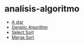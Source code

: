 # analisis-algoritmo
- [A star](https://github.com/isaacanteparac/analisis-algoritmo/tree/master/astari)
- [Genetic Algorithm](https://github.com/isaacanteparac/analisis-algoritmo/blob/master/python/algoritmoGenetico.py)
- [Select Sort](https://github.com/isaacanteparac/analisis-algoritmo/blob/master/python/quicksort.py)
- [Merge Sort](https://github.com/isaacanteparac/analisis-algoritmo/blob/master/python/mergeSort.py)
